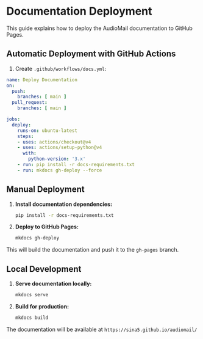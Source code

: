 # Documentation Deployment

This guide explains how to deploy the AudioMail documentation to GitHub Pages.

## Automatic Deployment with GitHub Actions

1. Create `.github/workflows/docs.yml`:

```yaml
name: Deploy Documentation
on:
  push:
    branches: [ main ]
  pull_request:
    branches: [ main ]

jobs:
  deploy:
    runs-on: ubuntu-latest
    steps:
    - uses: actions/checkout@v4
    - uses: actions/setup-python@v4
      with:
        python-version: '3.x'
    - run: pip install -r docs-requirements.txt
    - run: mkdocs gh-deploy --force
```

## Manual Deployment

1. **Install documentation dependencies:**
   ```bash
   pip install -r docs-requirements.txt
   ```

2. **Deploy to GitHub Pages:**
   ```bash
   mkdocs gh-deploy
   ```

This will build the documentation and push it to the `gh-pages` branch.

## Local Development

1. **Serve documentation locally:**
   ```bash
   mkdocs serve
   ```

2. **Build for production:**
   ```bash
   mkdocs build
   ```

The documentation will be available at `https://sina5.github.io/audiomail/`